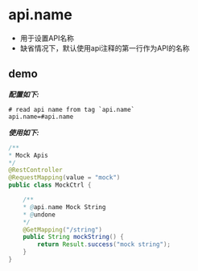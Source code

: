 # api.name

- 用于设置API名称
- 缺省情况下，默认使用api注释的第一行作为API的名称

## demo

***配置如下:***

```properties
# read api name from tag `api.name`
api.name=#api.name
```

***使用如下:*** 

```java
/**
* Mock Apis
*/
@RestController
@RequestMapping(value = "mock")
public class MockCtrl {

    /**
    * @api.name Mock String
    * @undone
    */
    @GetMapping("/string")
    public String mockString() {
        return Result.success("mock string");
    }
}
```